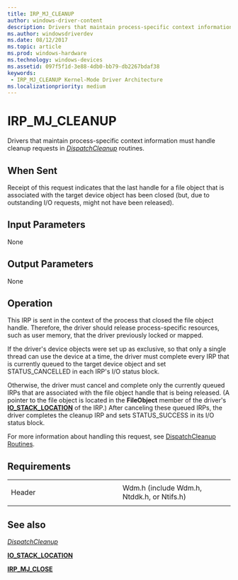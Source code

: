 ```yaml
---
title: IRP_MJ_CLEANUP
author: windows-driver-content
description: Drivers that maintain process-specific context information must handle cleanup requests in DispatchCleanup routines.
ms.author: windowsdriverdev
ms.date: 08/12/2017
ms.topic: article
ms.prod: windows-hardware
ms.technology: windows-devices
ms.assetid: 097f5f1d-3e88-4db0-bb79-db2267bdaf38
keywords:
 - IRP_MJ_CLEANUP Kernel-Mode Driver Architecture
ms.localizationpriority: medium
---
```


# IRP\_MJ\_CLEANUP


Drivers that maintain process-specific context information must handle cleanup requests in [*DispatchCleanup*](https://msdn.microsoft.com/library/windows/hardware/ff543233) routines.

When Sent
---------

Receipt of this request indicates that the last handle for a file object that is associated with the target device object has been closed (but, due to outstanding I/O requests, might not have been released).

## Input Parameters


None

## Output Parameters


None

Operation
---------

This IRP is sent in the context of the process that closed the file object handle. Therefore, the driver should release process-specific resources, such as user memory, that the driver previously locked or mapped.

If the driver's device objects were set up as exclusive, so that only a single thread can use the device at a time, the driver must complete every IRP that is currently queued to the target device object and set STATUS\_CANCELLED in each IRP's I/O status block.

Otherwise, the driver must cancel and complete only the currently queued IRPs that are associated with the file object handle that is being released. (A pointer to the file object is located in the **FileObject** member of the driver's [**IO\_STACK\_LOCATION**](https://msdn.microsoft.com/library/windows/hardware/ff550659) of the IRP.) After canceling these queued IRPs, the driver completes the cleanup IRP and sets STATUS\_SUCCESS in its I/O status block.

For more information about handling this request, see [DispatchCleanup Routines](https://msdn.microsoft.com/library/windows/hardware/ff543242).

Requirements
------------

<table>
<colgroup>
<col width="50%" />
<col width="50%" />
</colgroup>
<tbody>
<tr class="odd">
<td><p>Header</p></td>
<td>Wdm.h (include Wdm.h, Ntddk.h, or Ntifs.h)</td>
</tr>
</tbody>
</table>

## See also


[*DispatchCleanup*](https://msdn.microsoft.com/library/windows/hardware/ff543233)

[**IO\_STACK\_LOCATION**](https://msdn.microsoft.com/library/windows/hardware/ff550659)

[**IRP\_MJ\_CLOSE**](irp-mj-close.md)

 

 




